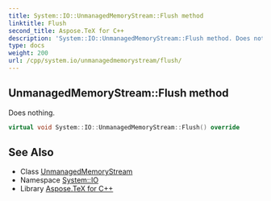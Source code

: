 ```yaml
---
title: System::IO::UnmanagedMemoryStream::Flush method
linktitle: Flush
second_title: Aspose.TeX for C++
description: 'System::IO::UnmanagedMemoryStream::Flush method. Does nothing in C++.'
type: docs
weight: 200
url: /cpp/system.io/unmanagedmemorystream/flush/
---
```

## UnmanagedMemoryStream::Flush method


Does nothing.

```cpp
virtual void System::IO::UnmanagedMemoryStream::Flush() override
```

## See Also

* Class [UnmanagedMemoryStream](../)
* Namespace [System::IO](../../)
* Library [Aspose.TeX for C++](../../../)
